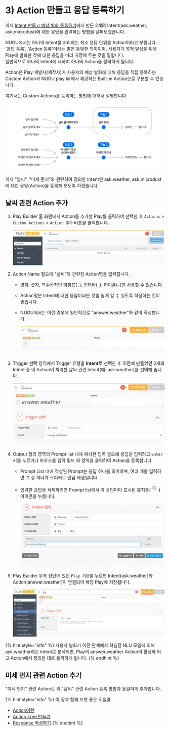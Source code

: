 # 3\) Action 만들고 응답 등록하기

이제 [Intent 만들고 예상 발화 등록하기](create-an-intent-and-custom-utterances.md)에서 만든 2개의 Intent\(ask.weather, ask.microdust\)에 대한 응답을 입력하는 방법을 살펴보겠습니다.

NUGU에서는 하나의 Intent를 처리하는 최소 응답 단위를 Action이라고 부릅니다.  
'응답 등록', 'Action 등록'이라는 말은 동일한 의미이며, 사용자가 목적 달성을 위해 Play에 발화한 것에 대한 응답을 미리 지정해 두는 것을 말합니다.  
일반적으로 하나의 Intent에 대하여 하나의 Action을 정의하게 됩니다.

Action은 Play 개발자\(제작사\)가 사용자의 예상 발화에 대해 응답을 직접 등록하는 Custom Action과 NUGU play kit에서 제공하는 Built-in Action으로 구분할 수 있습니다.

여기서는 Custom Actions를 등록하는 방법에 대해서 설명합니다.

![](../../.gitbook/assets/ch3_313_01-1.png)

이제 "날씨", "미세 먼지"와 관련하여 정의한 Intent인 ask.weather, ask.microdust에 대한 응답\(Action\)을 등록해 보도록 하겠습니다.

## 날씨 관련 Action 추가

1. Play Builder 홈 화면에서 Action를 추가할 Play를 클릭하여 선택한 후 `Actions` &gt; `Custom Actions` &gt; `Action 추가` 버튼을 클릭합니다.

   ![](../../.gitbook/assets/ch3_313_c01.png)

2. Action Name 필드에 "날씨"와 관련한 Action명을 입력합니다.
   * 영자, 숫자, 특수문자인 마침표\(`.`\), 언더바\(`_`\), 하이픈\(`-`\)만 사용할 수 있습니다.
   * Action명은 Intent에 대한 응답이라는 것을 쉽게 알 수 있도록 작성하는 것이 좋습니다.
   * NUGU에서는 이런 경우에 일반적으로 "answer.weather"와 같이 작성합니다.

     ![](../../.gitbook/assets/ch3_313_c02.gif)
3. Trigger 선택 영역에서 Trigger 유형을 **Intent**로 선택한 후 이전에 만들었던 2개의 Intent 중 이 Action이 처리할 날씨 관련 Intent\(예: ask.weather\)를 선택해 줍니다.

   ![](../../.gitbook/assets/ch3_313_c03-1.gif)

4. Output 정의 영역의 Prompt list 내에 위치한 입력 필드에 응답을 입력하고 `Enter` 키를 누르거나 마우스를 입력 필드 외 영역을 클릭하여 Action을 등록합니다.
   * Prompt List 내에 작성된 Prompt는 응답 하나를 의미하며, 여러 개를 입력하면 그 중 하나가 스피커로 랜덤 재생됩니다.
   * 입력한 응답을 삭제하려면 Prompt list에서 각 응답마다 표시된 휴지통\(![](../../.gitbook/assets/trash.png)\) 아이콘을 누릅니다.

     ![](../../.gitbook/assets/ch3_313_c04.gif)
5. Play Builder 우측 상단에 있는 `Play 저장`을 누르면 Intent\(ask.weather\)와 Action\(answer.weather\)이 연결되어 해당 Play에 저장됩니다.

   ![](../../.gitbook/assets/ch3_313_c05-1.png)

{% hint style="info" %}
사용자 발화가 이전 단계에서 학습된 NLU 모델에 의해 ask.weather라는 Intent로 분석되면, Play의 answer.weather Action이 활성화 되고 Action에서 정의된 대로 동작하게 됩니다.
{% endhint %}

## 미세 먼지 관련 Action 추가

"미세 먼지" 관련 Action도 위 "날씨" 관련 Action 등록 방법과 동일하게 추가합니다.

{% hint style="info" %}
이 장과 함께 보면 좋은 도움말

* [Action이란](../define-an-action/)
* [Action Tree 만들기](../define-an-action/use-branch-actions.md)
* [Response 작성하기](../define-an-action/use-responses/)
{% endhint %}

